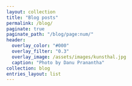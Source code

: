 ```yaml
---
layout: collection
title: "Blog posts"
permalink: /blog/
paginate: true
paginate_path: "/blog/page:num/"  
header:
  overlay_color: "#000"
  overlay_filter: "0.3"
  overlay_image: /assets/images/kunsthal.jpg
  caption: "Photo by Danu Pranantha"
collection: blog
entries_layout: list
---
```


<link rel="stylesheet" href="{{ '/assets/css/customs.css' | relative_url }}">
<!-- Your blog content here -->
